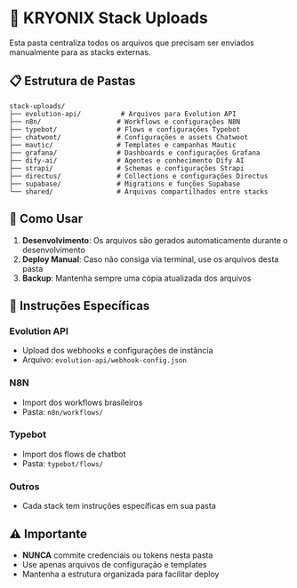 # 📂 KRYONIX Stack Uploads

Esta pasta centraliza todos os arquivos que precisam ser enviados manualmente para as stacks externas.

## 📋 Estrutura de Pastas

```
stack-uploads/
├── evolution-api/          # Arquivos para Evolution API
├── n8n/                   # Workflows e configurações N8N
├── typebot/               # Flows e configurações Typebot
├── chatwoot/              # Configurações e assets Chatwoot
├── mautic/                # Templates e campanhas Mautic
├── grafana/               # Dashboards e configurações Grafana
├── dify-ai/               # Agentes e conhecimento Dify AI
├── strapi/                # Schemas e configurações Strapi
├── directus/              # Collections e configurações Directus
├── supabase/              # Migrations e funções Supabase
└── shared/                # Arquivos compartilhados entre stacks
```

## 🚀 Como Usar

1. **Desenvolvimento**: Os arquivos são gerados automaticamente durante o desenvolvimento
2. **Deploy Manual**: Caso não consiga via terminal, use os arquivos desta pasta
3. **Backup**: Mantenha sempre uma cópia atualizada dos arquivos

## 📝 Instruções Específicas

### Evolution API

- Upload dos webhooks e configurações de instância
- Arquivo: `evolution-api/webhook-config.json`

### N8N

- Import dos workflows brasileiros
- Pasta: `n8n/workflows/`

### Typebot

- Import dos flows de chatbot
- Pasta: `typebot/flows/`

### Outros

- Cada stack tem instruções específicas em sua pasta

## ⚠️ Importante

- **NUNCA** commite credenciais ou tokens nesta pasta
- Use apenas arquivos de configuração e templates
- Mantenha a estrutura organizada para facilitar deploy
